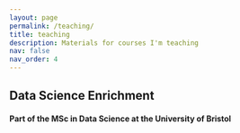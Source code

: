 ```yaml
---
layout: page
permalink: /teaching/
title: teaching
description: Materials for courses I'm teaching
nav: false
nav_order: 4
---
```


## Data Science Enrichment
#### Part of the MSc in Data Science at the University of Bristol
